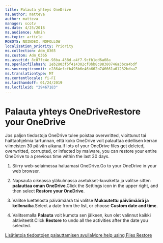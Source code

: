 ```yaml
---
title: Palauta yhteys OneDrive
ms.author: matteva
author: matteva
manager: scotv
ms.date: 4/25/2018
ms.audience: Admin
ms.topic: article
ROBOTS: NOINDEX, NOFOLLOW
localization_priority: Priority
ms.collection: Adm_O365
ms.custom: Adm_O365
ms.assetid: 8c07fc4e-98ba-438d-a4f7-9cfb1ed6a08a
ms.openlocfilehash: 2eb2803f5f414302cf0bb8c88380746a3bca4bdf
ms.sourcegitcommit: e2864efcfb493b6e46b662b746661a61232bdba7
ms.translationtype: MT
ms.contentlocale: fi-FI
ms.lasthandoff: 01/24/2019
ms.locfileid: "29467183"
---
```

# <a name="restore-your-onedrive"></a><span data-ttu-id="11604-102">Palauta yhteys OneDrive</span><span class="sxs-lookup"><span data-stu-id="11604-102">Restore your OneDrive</span></span>

<span data-ttu-id="11604-103">Jos paljon tiedostoja OneDrive tulee poistaa overwritted, vioittunut tai haittaohjelmia tartunnan, että koko OneDrive voit palauttaa edellisen kerran viimeisten 30 päivän aikana.</span><span class="sxs-lookup"><span data-stu-id="11604-103">If lots of your OneDrive files get deleted, overwritted, corrupted, or infected by malware, you can restore your entire OneDrive to a previous time within the last 30 days.</span></span>
  
1. <span data-ttu-id="11604-104">Siirry web-selaimessa haluamasi OneDrive.</span><span class="sxs-lookup"><span data-stu-id="11604-104">Go to your OneDrive in your web browser.</span></span>
    
2. <span data-ttu-id="11604-105">Napsauta oikeassa yläkulmassa asetukset-kuvaketta ja valitse sitten **palauttaa oman OneDrive**.</span><span class="sxs-lookup"><span data-stu-id="11604-105">Click the Settings icon in the upper right, and then select **Restore your OneDrive**.</span></span>
    
3. <span data-ttu-id="11604-106">Valitse luettelosta päivämäärä tai valitse **Mukautettu päivämäärä ja kellonaika**.</span><span class="sxs-lookup"><span data-stu-id="11604-106">Select a date from the list, or choose **Custom date and time**.</span></span>
    
4. <span data-ttu-id="11604-107">Valitsemalla **Palauta** voit kumota sen jälkeen, kun olet valinnut kaikki aktiviteetit.</span><span class="sxs-lookup"><span data-stu-id="11604-107">Click **Restore** to undo all the activities after the date you selected.</span></span> 
    
[<span data-ttu-id="11604-108">Lisätietoja tiedostojen palauttamisen avulla</span><span class="sxs-lookup"><span data-stu-id="11604-108">More help using Files Restore</span></span>](https://go.microsoft.com/fwlink/?linkid=872874)
  

